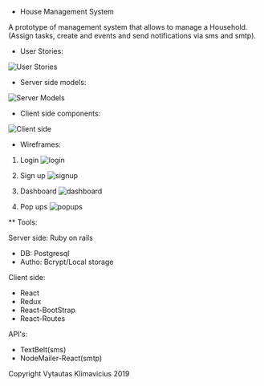 - House Management System

A prototype of management system that allows to manage a Household.(Assign tasks, create and events and send notifications via sms and smtp).


- User Stories:

![User Stories](public/UserStories.png)

- Server side models:

![Server Models](public/Models.png)

- Client side components:

![Client side](public/componentsv2.png)

- Wireframes:

 1. Login 
 ![login](public/login.png)

 2. Sign up
 ![signup](public/signupv2.png)

 3. Dashboard
 ![dashboard](public/dashboard.png)

 4. Pop ups
 ![popups](public/pop_ups.png)

 ** Tools:

Server side: Ruby on rails 

   - DB: Postgresql
   - Autho: Bcrypt/Local storage

Client side:

   - React 
   - Redux
   - React-BootStrap
   - React-Routes

API's:

   - TextBelt(sms)
   - NodeMailer-React(smtp)


Copyright Vytautas Klimavicius 2019